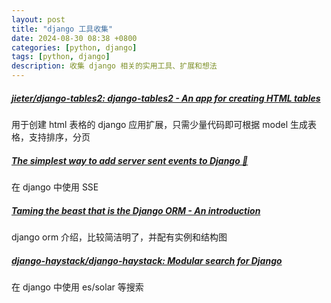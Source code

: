 ```yaml
---
layout: post
title: "django 工具收集"
date: 2024-08-30 08:38 +0800
categories: [python, django]
tags: [python, django]
description: 收集 django 相关的实用工具、扩展和想法
---
```




##### [jieter/django-tables2: django-tables2 - An app for creating HTML tables](https://github.com/jieter/django-tables2)

用于创建 html 表格的 django 应用扩展，只需少量代码即可根据 model 生成表格，支持排序，分页



##### [The simplest way to add server sent events to Django 🏺](https://www.photondesigner.com/articles/server-sent-events-daphne)

在 django 中使用 SSE



##### [Taming the beast that is the Django ORM - An introduction](https://www.davidhang.com/blog/2024-09-01-taming-the-django-orm/)

django orm 介绍，比较简洁明了，并配有实例和结构图



##### [django-haystack/django-haystack: Modular search for Django](https://github.com/django-haystack/django-haystack) 

在 django 中使用 es/solar 等搜索



